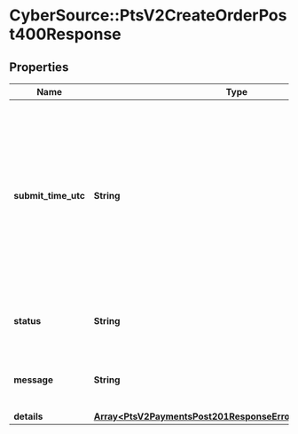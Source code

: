 # CyberSource::PtsV2CreateOrderPost400Response

## Properties
Name | Type | Description | Notes
------------ | ------------- | ------------- | -------------
**submit_time_utc** | **String** | Time of request in UTC. Format: &#x60;YYYY-MM-DDThh:mm:ssZ&#x60; **Example** &#x60;2016-08-11T22:47:57Z&#x60; equals August 11, 2016, at 22:47:57 (10:47:57 p.m.). The &#x60;T&#x60; separates the date and the time. The &#x60;Z&#x60; indicates UTC.  Returned by Cybersource for all services.  | [optional] 
**status** | **String** | The status of the submitted transaction.  Possible values:  - INVALID_REQUEST  | [optional] 
**message** | **String** | The detail message related to the status and reason listed above. | [optional] 
**details** | [**Array&lt;PtsV2PaymentsPost201ResponseErrorInformationDetails&gt;**](PtsV2PaymentsPost201ResponseErrorInformationDetails.md) |  | [optional] 


